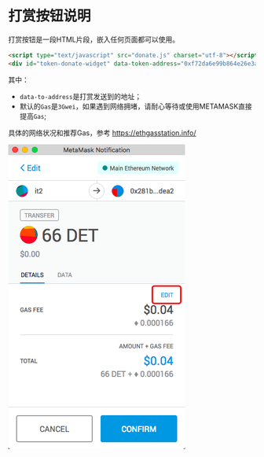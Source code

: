 # 打赏按钮说明

打赏按钮是一段HTML片段，嵌入任何页面都可以使用。
```html
<script type="text/javascript" src="donate.js" charset="utf-8"></script>
<div id="token-donate-widget" data-token-address="0xf72da6e99b864e26e3a386f2cc6022882ecb1125" data-token-decimals="18" data-to-address="0x281b498Ef9ECfBE69A94177412b958B679d7dEA2" data-amounts="100,200,300,400,500"></div>
```

其中：
- `data-to-address`是打赏发送到的地址；
- 默认的`Gas`是`3Gwei`，如果遇到网络拥堵，请耐心等待或使用METAMASK直接提高`Gas`;

具体的网络状况和推荐Gas，参考 https://ethgasstation.info/

![inc_gas](inc_gas.png)
